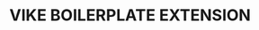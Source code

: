 # VIKE BOILERPLATE EXTENSION

<!-- 
## Extras from standard boilerplate
* Removed `root.ts` server file as assuming Node 20.11+
* Added styled-components support out of the box on the server and client -->